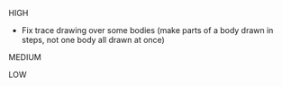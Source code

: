 HIGH
* Fix trace drawing over some bodies (make parts of a body drawn in steps, not one body all drawn at once)

MEDIUM

LOW
